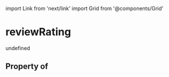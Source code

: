 import Link from 'next/link'
import Grid from '@components/Grid'

# reviewRating

undefined

## Property of



